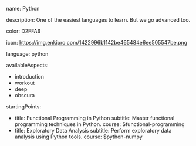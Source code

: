 name: Python

description: One of the easiest languages to learn. But we go advanced too.

color: D2FFA6

icon: https://img.enkipro.com/1422996b1142be465484e6ee505547be.png

language: python

availableAspects:
  - introduction
  - workout
  - deep
  - obscura

startingPoints:
  - title: Functional Programming in Python
    subtitle: Master functional programming techniques in Python.
    course: $functional-programming
  - title: Exploratory Data Analysis
    subtitle: Perform exploratory data analysis using Python tools.
    course: $python-numpy
